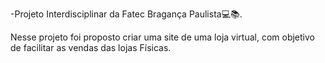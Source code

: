 -Projeto Interdisciplinar da Fatec Bragança Paulista💻📚.

<p>Nesse projeto foi proposto criar uma site de uma loja 
virtual, com objetivo de facilitar as vendas das lojas Físicas. </p>
